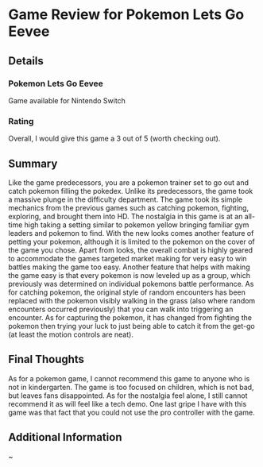 # Game Review for Pokemon Lets Go Eevee

## Details

### Pokemon Lets Go Eevee

Game available for Nintendo Switch

### Rating

Overall, I would give this game a 3 out of 5 (worth checking out).

## Summary

Like the game predecessors, you are a pokemon trainer set to go out and catch pokemon filling the pokedex. Unlike its predecessors, the game took a massive plunge in the difficulty department. The game took its simple mechanics from the previous games such as catching pokemon, fighting, exploring, and brought them into HD. The nostalgia in this game is at an all-time high taking a setting similar to pokemon yellow bringing familiar gym leaders and pokemon to find. With the new looks comes another feature of petting your pokemon, although it is limited to the pokemon on the cover of the game you chose. Apart from looks, the overall combat is highly geared to accommodate the games targeted market making for very easy to win battles making the game too easy. Another feature that helps with making the game easy is that every pokemon is now leveled up as a group, which previously was determined on individual pokemons battle performance. As for catching pokemon, the original style of random encounters has been replaced with the pokemon visibly walking in the grass (also where random encounters occurred previously) that you can walk into triggering an encounter. As for capturing the pokemon, it has changed from fighting the pokemon then trying your luck to just being able to catch it from the get-go (at least the motion controls are neat).

## Final Thoughts

As for a pokemon game, I cannot recommend this game to anyone who is not in kindergarten. The game is too focused on children, which is not bad, but leaves fans disappointed. As for the nostalgia feel alone, I still cannot recommend it as will feel like a tech demo. One last gripe I have with this game was that fact that you could not use the pro controller with the game.

## Additional Information

~
